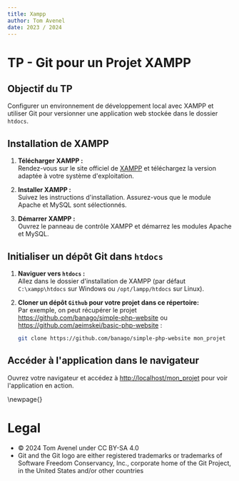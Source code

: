 ```yaml
---
title: Xampp
author: Tom Avenel
date: 2023 / 2024
---
```


# TP - Git pour un Projet XAMPP

## Objectif du TP

Configurer un environnement de développement local avec XAMPP et utiliser Git pour versionner une application web stockée dans le dossier `htdocs`.

## Installation de XAMPP

1. **Télécharger XAMPP :**  
   Rendez-vous sur le site officiel de [XAMPP](https://www.apachefriends.org/index.html) et téléchargez la version adaptée à votre système d'exploitation.

2. **Installer XAMPP :**  
   Suivez les instructions d'installation. Assurez-vous que le module Apache et MySQL sont sélectionnés.

3. **Démarrer XAMPP :**  
   Ouvrez le panneau de contrôle XAMPP et démarrez les modules Apache et MySQL.

## Initialiser un dépôt Git dans `htdocs`

1. **Naviguer vers `htdocs` :**  
   Allez dans le dossier d'installation de XAMPP (par défaut `C:\xampp\htdocs` sur Windows ou `/opt/lampp/htdocs` sur Linux).

2. **Cloner un dépôt `Github` pour votre projet dans ce répertoire:**  
   Par exemple, on peut récupérer le projet <https://github.com/banago/simple-php-website> ou <https://github.com/aeimskei/basic-php-website> :

   ```bash
   git clone https://github.com/banago/simple-php-website mon_projet
   ```

## Accéder à l'application dans le navigateur

Ouvrez votre navigateur et accédez à <http://localhost/mon_projet> pour voir l'application en action.


\newpage{}

# Legal

- © 2024 Tom Avenel under CC  BY-SA 4.0
- Git and the Git logo are either registered trademarks or trademarks of Software Freedom Conservancy, Inc., corporate home of the Git Project, in the United States and/or other countries


